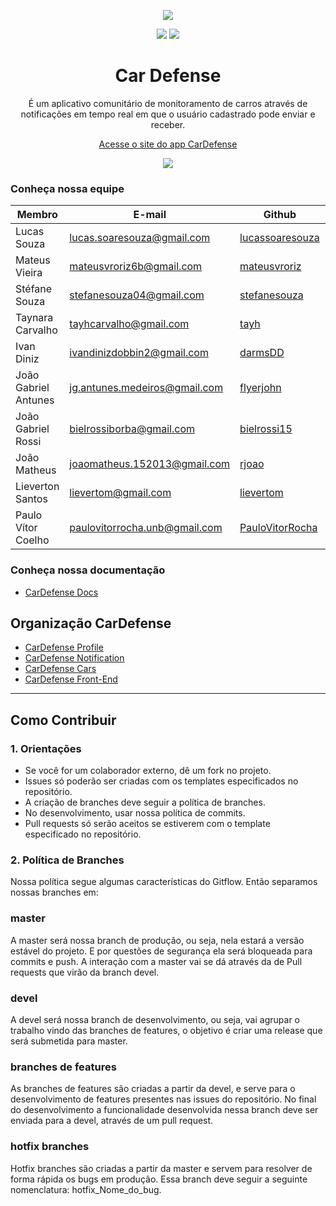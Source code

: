 
<p align="center"> <img src="https://i.imgur.com/zuldpGo.png" /></p>

<p align="center">
 <a><img src="https://img.shields.io/badge/docs-Github%20Pages-blue.svg"></a>
 <a><img src="https://img.shields.io/badge/license-GLP--3.0-red.svg"></a>
</p>

<h1 align="center"> Car Defense </h1>
<p align="center"> É um aplicativo comunitário de monitoramento de carros através de notificações em tempo real em que o usuário cadastrado pode enviar e receber.</p>

<p align="center">
  <a href="https://fga-eps-mds.github.io/2018.2-CarDefense/">Acesse o site do app CarDefense</a>
</p>

<p align="center">
<a href="https://play.google.com/store/apps/details?id=com.cardefense.cardefense"><img src="https://i.imgur.com/3YcEpgg.png"/></a> </p>

### Conheça nossa equipe

| Membro | E-mail | Github | Papel |Matricula|
|-------------------------------|--------------------------|----------------------------------|----------------------|------------|
| Lucas Souza	| lucas.soaresouza@gmail.com | [lucassoaresouza](https://github.com/lucassoaresouza) | Scrum Master |
| Mateus Vieira	| mateusvroriz6b@gmail.com	| [mateusvroriz](https://github.com/mateusvroriz) | Arquiteto de Software |14/0154981|
| Stéfane Souza	| stefanesouza04@gmail.com | [stefanesouza](https://github.com/stefanesouza) | Product Owner |
| Taynara Carvalho | tayhcarvalho@gmail.com | [tayh](https://github.com/tayh) | DevOps |		
| Ivan Diniz | ivandinizdobbin2@gmail.com	| [darmsDD](https://github.com/darmsDD) | Desenvolvedor |
| João Gabriel Antunes | jg.antunes.medeiros@gmail.com | [flyerjohn](https://github.com/flyerjohn) | Desenvolvedor |
| João Gabriel Rossi	| bielrossiborba@gmail.com	| [bielrossi15](https://github.com/bielrossi15) | Desenvolvedor|
| João Matheus	| joaomatheus.152013@gmail.com	| [rjoao](https://github.com/rjoao) | Desenvolvedor |
| Lieverton Santos	| lievertom@gmail.com		| [lievertom](https://github.com/lievertom) | Desenvolvedor |
| Paulo Vítor Coelho	| paulovitorrocha.unb@gmail.com	| [PauloVitorRocha](https://github.com/PauloVitorRocha) | Desenvolvedor |
### Conheça nossa documentação
* [CarDefense Docs](https://fga-eps-mds.github.io/2018.2-CarDefense/docs/index.html)

## Organização CarDefense
* [CarDefense Profile](https://github.com/CarDefense/CarDefense_Profile)
* [CarDefense Notification](https://github.com/CarDefense/CarDefense_Notification)
* [CarDefense Cars](https://github.com/CarDefense/CarDefense_Cars)
* [CarDefense Front-End](https://github.com/CarDefense/CarDefense_FrontEnd)

---

## Como Contribuir
### 1. Orientações
* Se você for um colaborador externo, dê um fork no projeto.
* Issues só poderão ser criadas com os templates especificados no repositório.
* A criação de branches deve seguir a política de branches.
* No desenvolvimento, usar nossa política de commits.
* Pull requests só serão aceitos se estiverem com o template especificado no repositório.

### 2. Política de Branches
Nossa política segue algumas características do Gitflow. Então separamos nossas branches em:

### **master**
A master será nossa branch de produção, ou seja, nela estará a versão estável do projeto. E por questões de segurança ela será bloqueada para commits e push. A interação com a master vai se dá através da de Pull requests que virão da branch devel.

### **devel**
A devel será nossa branch de desenvolvimento, ou seja, vai agrupar o trabalho vindo das branches de features, o objetivo é criar uma release que será submetida para master.

### **branches de features**
As branches de features são criadas a partir da devel, e serve para o desenvolvimento de features presentes nas issues do repositório. No final do desenvolvimento a funcionalidade desenvolvida nessa branch deve ser enviada para a devel, através de um pull request.

### **hotfix branches**
Hotfix branches são criadas a partir da master e servem para resolver de forma rápida os bugs em produção. Essa branch deve seguir a seguinte nomenclatura: hotfix_Nome_do_bug.
